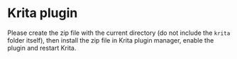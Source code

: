 # Krita plugin

Please create the zip file with the current directory (do not include the `krita` folder itself), then install the zip file in Krita plugin manager, enable the plugin and restart Krita.
